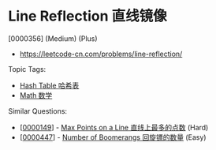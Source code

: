 # Line Reflection 直线镜像

[0000356] (Medium) (Plus)

- https://leetcode-cn.com/problems/line-reflection/

Topic Tags:

- [Hash Table 哈希表](https://leetcode-cn.com/tag/hash-table/)
- [Math 数学](https://leetcode-cn.com/tag/math/)

Similar Questions:

- [[0000149](https://leetcode-cn.com/problems/max-points-on-a-line/)] - [Max Points on a Line 直线上最多的点数](./0000149.max-points-on-a-line.md) (Hard)
- [[0000447](https://leetcode-cn.com/problems/number-of-boomerangs/)] - [Number of Boomerangs 回旋镖的数量](./0000447.number-of-boomerangs.md) (Easy)
